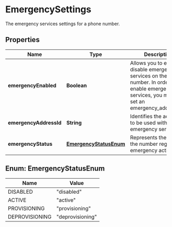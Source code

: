

# EmergencySettings

The emergency services settings for a phone number.
## Properties

Name | Type | Description | Notes
------------ | ------------- | ------------- | -------------
**emergencyEnabled** | **Boolean** | Allows you to enable or disable emergency services on the phone number. In order to enable emergency services, you must also set an emergency_address_id. |  [optional]
**emergencyAddressId** | **String** | Identifies the address to be used with emergency services. |  [optional]
**emergencyStatus** | [**EmergencyStatusEnum**](#EmergencyStatusEnum) | Represents the state of the number regarding emergency activation. |  [optional]



## Enum: EmergencyStatusEnum

Name | Value
---- | -----
DISABLED | &quot;disabled&quot;
ACTIVE | &quot;active&quot;
PROVISIONING | &quot;provisioning&quot;
DEPROVISIONING | &quot;deprovisioning&quot;



